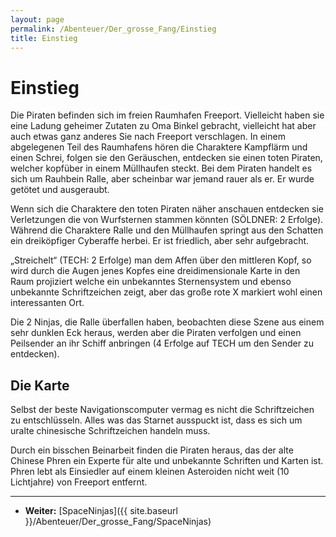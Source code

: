 ```yaml
---
layout: page
permalink: /Abenteuer/Der_grosse_Fang/Einstieg
title: Einstieg
---
```


# Einstieg

Die Piraten befinden sich im freien Raumhafen Freeport. Vielleicht haben sie eine Ladung geheimer Zutaten zu Oma Binkel gebracht, vielleicht hat aber auch etwas ganz anderes Sie nach Freeport verschlagen. In einem abgelegenen Teil des Raumhafens hören die Charaktere Kampflärm und einen Schrei, folgen sie den Geräuschen, entdecken sie einen toten Piraten, welcher kopfüber in einem Müllhaufen steckt. Bei dem Piraten handelt es sich um Rauhbein Ralle, aber scheinbar war jemand rauer als er. Er wurde getötet und ausgeraubt.

Wenn sich die Charaktere den toten Piraten näher anschauen entdecken sie Verletzungen die von Wurfsternen stammen könnten (SÖLDNER: 2 Erfolge). Während die Charaktere Ralle und den Müllhaufen springt aus den Schatten ein dreiköpfiger Cyberaffe herbei. Er ist friedlich, aber sehr aufgebracht.

„Streichelt“ (TECH: 2 Erfolge) man dem Affen über den mittleren Kopf, so wird durch die Augen jenes Kopfes eine dreidimensionale Karte in den Raum projiziert welche ein unbekanntes Sternensystem und ebenso unbekannte Schriftzeichen zeigt, aber das große rote X markiert wohl einen interessanten Ort.

Die 2 Ninjas, die Ralle überfallen haben, beobachten diese Szene aus einem sehr dunklen Eck heraus, werden aber die Piraten verfolgen und einen Peilsender an ihr Schiff anbringen (4 Erfolge auf TECH um den Sender zu entdecken).

## Die Karte

Selbst der beste Navigationscomputer vermag es nicht die Schriftzeichen zu entschlüsseln. Alles was das Starnet ausspuckt ist, dass es sich um uralte chinesische Schriftzeichen handeln muss.

Durch ein bisschen Beinarbeit finden die Piraten heraus, das der alte Chinese Phren ein Experte für alte und unbekannte Schriften und Karten ist. Phren lebt als Einsiedler auf einem kleinen Asteroiden nicht weit (10 Lichtjahre) von Freeport entfernt.

***

- **Weiter:** [SpaceNinjas]({{ site.baseurl }}/Abenteuer/Der_grosse_Fang/SpaceNinjas)
